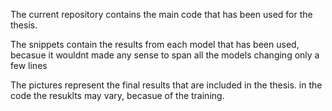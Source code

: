 The current repository contains the main code that has been used for the thesis. 

The snippets contain the results from each model that has been used, becasue it wouldnt made any sense to span all the models changing only a few lines

The pictures represent the final results that are included in the thesis. in the code the resuklts may vary, becasue of the training. 
